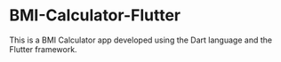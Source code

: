 # BMI-Calculator-Flutter
This is a BMI Calculator app developed using the Dart language and the Flutter framework.
